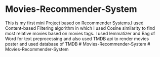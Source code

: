 # Movies-Recommender-System
This is my first mini Project based on Recommender Systems.I used Content-based Filtering algorithm in which I used Cosine similarity to find most relative movies based on movies tags. I used lemmatizer and Bag of Word for text preprocessing and also used TMDB api to render movies poster and used database of TMDB
#   M o v i e s - R e c o m m e n d e r - S y s t e m  
 #   M o v i e s - R e c o m m e n d e r - S y s t e m  
 